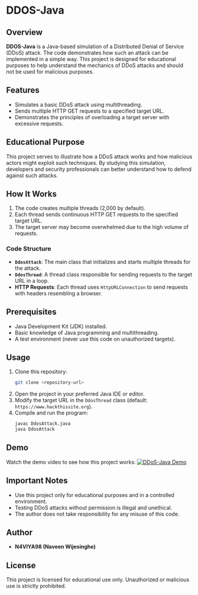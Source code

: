 # DDOS-Java

## Overview

**DDOS-Java** is a Java-based simulation of a Distributed Denial of Service (DDoS) attack. The code demonstrates how such an attack can be implemented in a simple way. This project is designed for educational purposes to help understand the mechanics of DDoS attacks and should not be used for malicious purposes.

## Features

- Simulates a basic DDoS attack using multithreading.
- Sends multiple HTTP GET requests to a specified target URL.
- Demonstrates the principles of overloading a target server with excessive requests.

## Educational Purpose

This project serves to illustrate how a DDoS attack works and how malicious actors might exploit such techniques. By studying this simulation, developers and security professionals can better understand how to defend against such attacks.

## How It Works

1. The code creates multiple threads (2,000 by default).
2. Each thread sends continuous HTTP GET requests to the specified target URL.
3. The target server may become overwhelmed due to the high volume of requests.

### Code Structure

- **`DdosAttack`**: The main class that initializes and starts multiple threads for the attack.
- **`DdosThread`**: A thread class responsible for sending requests to the target URL in a loop.
- **HTTP Requests**: Each thread uses `HttpURLConnection` to send requests with headers resembling a browser.

## Prerequisites

- Java Development Kit (JDK) installed.
- Basic knowledge of Java programming and multithreading.
- A test environment (never use this code on unauthorized targets).

## Usage

1. Clone this repository:
   ```bash
   git clone <repository-url>
   ```
2. Open the project in your preferred Java IDE or editor.
3. Modify the target URL in the `DdosThread` class (default: `https://www.hackthissite.org`).
4. Compile and run the program:
   ```bash
   javac DdosAttack.java
   java DdosAttack
   ```

## Demo

Watch the demo video to see how this project works:
[![DDoS-Java Demo](https://img.youtube.com/vi/66yE7DAoKxA/0.jpg)](https://youtu.be/66yE7DAoKxA?si=fEpBSKeqAfO2CS4G)

## Important Notes

- Use this project only for educational purposes and in a controlled environment.
- Testing DDoS attacks without permission is illegal and unethical.
- The author does not take responsibility for any misuse of this code.

## Author

- **N4VIYA98 (Naveen Wijesinghe)**

## License

This project is licensed for educational use only. Unauthorized or malicious use is strictly prohibited.
